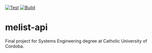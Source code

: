 [![Test](https://github.com/lmurature/melist-api/actions/workflows/test.yml/badge.svg)](https://github.com/lmurature/melist-api/actions/workflows/test.yml) [![Build](https://github.com/lmurature/melist-api/actions/workflows/build.yml/badge.svg)](https://github.com/lmurature/melist-api/actions/workflows/build.yml)
# melist-api
Final project for Systems Engineering degree at Catholic University of Cordoba.
